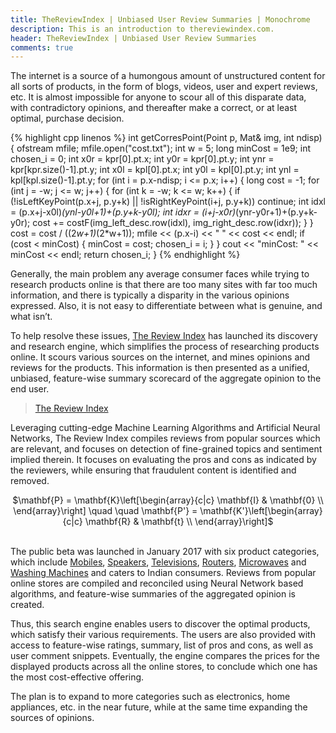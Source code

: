 ```yaml
---
title: TheReviewIndex | Unbiased User Review Summaries | Monochrome
description: This is an introduction to thereviewindex.com.
header: TheReviewIndex | Unbiased User Review Summaries
comments: true
---
```


The internet is a source of a humongous amount of unstructured content for all sorts of products, in the form of blogs, videos, user and expert reviews, etc. It is almost impossible for anyone to scour all of this disparate data, with contradictory opinions, and thereafter make a correct, or at least optimal, purchase decision.

{% highlight cpp linenos %}
int getCorresPoint(Point p, Mat& img, int ndisp) {
  ofstream mfile;
  mfile.open("cost.txt");
  int w = 5;
  long minCost = 1e9;
  int chosen_i = 0;
  int x0r = kpr[0].pt.x;
  int y0r = kpr[0].pt.y;
  int ynr = kpr[kpr.size()-1].pt.y;
  int x0l = kpl[0].pt.x;
  int y0l = kpl[0].pt.y;
  int ynl = kpl[kpl.size()-1].pt.y;
  for (int i = p.x-ndisp; i <= p.x; i++) {
    long cost = -1;
    for (int j = -w; j <= w; j++) {
      for (int k = -w; k <= w; k++) {
        if (!isLeftKeyPoint(p.x+j, p.y+k) || !isRightKeyPoint(i+j, p.y+k))
          continue;
        int idxl = (p.x+j-x0l)*(ynl-y0l+1)+(p.y+k-y0l);
        int idxr = (i+j-x0r)*(ynr-y0r+1)+(p.y+k-y0r);
        cost += costF(img_left_desc.row(idxl), img_right_desc.row(idxr));
      }
    }
    cost = cost / ((2*w+1)*(2*w+1));
    mfile << (p.x-i) << " " << cost << endl;
    if (cost < minCost) {
      minCost = cost;
      chosen_i = i;
    }
  }
  cout << "minCost: " << minCost << endl;
  return chosen_i;
}
{% endhighlight %}

Generally, the main problem any average consumer faces while trying to research products online is that there are too many sites with far too much information, and there is typically a disparity in the various opinions expressed. Also, it is not easy to differentiate between what is genuine, and what isn’t.

To help resolve these issues, [The Review Index](https://thereviewindex.com) has launched its discovery and research engine, which simplifies the process of researching products online. It scours various sources on the internet, and mines opinions and reviews for the products. This information is then presented as a unified, unbiased, feature-wise summary scorecard of the aggregate opinion to the end user.

> [The Review Index](https://thereviewindex.com)

Leveraging cutting-edge Machine Learning Algorithms and Artificial Neural Networks, The Review Index compiles reviews from popular sources which are relevant, and focuses on detection of fine-grained topics and sentiment implied therein. It focuses on evaluating the pros and cons as indicated by the reviewers, while ensuring that fraudulent content is identified and removed.

<center>$\mathbf{P} = \mathbf{K}\left[\begin{array}{c|c}
\mathbf{I} & \mathbf{0} \\
\end{array}\right] \quad \quad \mathbf{P'} = \mathbf{K'}\left[\begin{array}{c|c}
\mathbf{R} & \mathbf{t} \\
\end{array}\right]$</center>
<br>

The public beta was launched in January 2017 with six product categories, which include [Mobiles](https://thereviewindex.com/mobiles), [Speakers](https://thereviewindex.com/speakers), [Televisions](https://thereviewindex.com/televisions), [Routers](https://thereviewindex.com/routers), [Microwaves](https://thereviewindex.com/microwaves) and [Washing Machines](https://thereviewindex.com/washingmachines) and caters to Indian consumers. Reviews from popular online stores are compiled and reconciled using Neural Network based algorithms, and feature-wise summaries of the aggregated opinion is created.

Thus, this search engine enables users to discover the optimal products, which satisfy their various requirements. The users are also provided with access to feature-wise ratings, summary, list of pros and cons, as well as user comment snippets. Eventually, the engine compares the prices for the displayed products across all the online stores, to conclude which one has the most cost-effective offering.

The plan is to expand to more categories such as electronics, home appliances, etc. in the near future, while at the same time expanding the sources of opinions.


